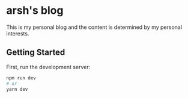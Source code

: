 # arsh's blog
This is my personal blog and the content is determined by my personal interests.

## Getting Started

First, run the development server:

```bash
npm run dev
# or
yarn dev
```
